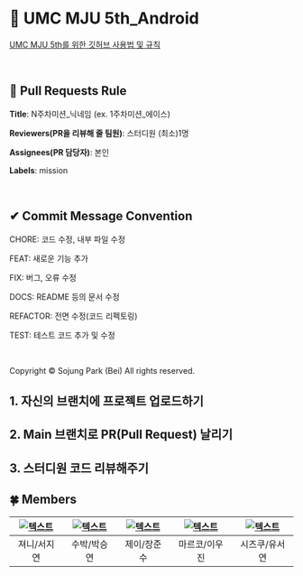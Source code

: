 # 💚 UMC MJU 5th_Android
[UMC MJU 5th를 위한 깃허브 사용법 및 규칙](https://makeus-challenge.notion.site/UMC-MJU-GITHUB-RULE-49d597d8c58c4089a4c51a519b7d5350?pvs=4)

<br>

## 🌱 Pull Requests Rule 
**Title**: N주차미션_닉네임 (ex. 1주차미션_에이스)

**Reviewers(PR을 리뷰해 줄 팀원)**: 스터디원 (최소)1명

**Assignees(PR 담당자)**: 본인

**Labels**: mission

<br>

## ✔ Commit Message Convention
CHORE: 코드 수정, 내부 파일 수정

FEAT: 새로운 기능 추가

FIX: 버그, 오류 수정

DOCS: README 등의 문서 수정

REFACTOR: 전면 수정(코드 리펙토링)

TEST: 테스트 코드 추가 및 수정

<br>


Copyright © Sojung Park (Bei) All rights reserved.




## 1. 자신의 브랜치에 프로젝트 업로드하기

## 2. Main 브랜치로 PR(Pull Request) 날리기

## 3. 스터디원 코드 리뷰해주기

## 🍀 Members
| [![텍스트](https://avatars.githubusercontent.com/u/113087916?v=4)](https://github.com/SuhJiyeon) | [![텍스트]()]() | [![텍스트](https://avatars.githubusercontent.com/u/126257712?v=4)](https://github.com/wkdal1433) | [![텍스트](https://avatars.githubusercontent.com/u/39264396?v=4)](https://github.com/riadan710) | [![텍스트](https://avatars.githubusercontent.com/u/101778526?v=4)](https://github.com/yuseoyeon) | 
|:---:|:---:|:---:|:---:|:---:|
| 져니/서지연 | 수박/박승연 | 제이/장준수 | 마르코/이우진 | 시즈쿠/유서연 |
